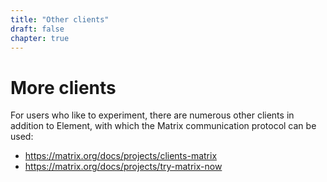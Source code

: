 ```yaml
---
title: "Other clients"
draft: false
chapter: true
---
```


# More clients

For users who like to experiment, there are numerous other clients in addition
to Element, with which the Matrix communication protocol can be used:

- https://matrix.org/docs/projects/clients-matrix
- https://matrix.org/docs/projects/try-matrix-now
